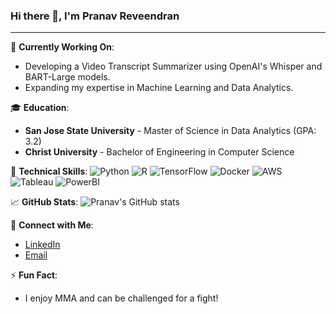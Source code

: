 ### Hi there 👋, I'm Pranav Reveendran

---

🔭 **Currently Working On**:
- Developing a Video Transcript Summarizer using OpenAI's Whisper and BART-Large models.
- Expanding my expertise in Machine Learning and Data Analytics.

🎓 **Education**:
- **San Jose State University** - Master of Science in Data Analytics (GPA: 3.2)
- **Christ University** - Bachelor of Engineering in Computer Science

🔧 **Technical Skills**:
![Python](https://img.shields.io/badge/-Python-000?&logo=Python)
![R](https://img.shields.io/badge/-R-000?&logo=R)
![TensorFlow](https://img.shields.io/badge/-TensorFlow-000?&logo=TensorFlow)
![Docker](https://img.shields.io/badge/-Docker-000?&logo=Docker)
![AWS](https://img.shields.io/badge/-AWS-000?&logo=Amazon-AWS)
![Tableau](https://img.shields.io/badge/-Tableau-000?&logo=Tableau)
![PowerBI](https://img.shields.io/badge/-PowerBI-000?&logo=PowerBI)

📈 **GitHub Stats**:
![Pranav's GitHub stats](https://github-readme-stats.vercel.app/api?username=pranu98&show_icons=true&theme=dark)


💬 **Connect with Me**:
- [LinkedIn](https://www.linkedin.com/in/pranavraveendran/)
- [Email](mailto:pranav.reveendran@sjsu.edu)

⚡ **Fun Fact**:
- I enjoy MMA and can be challenged for a fight!
